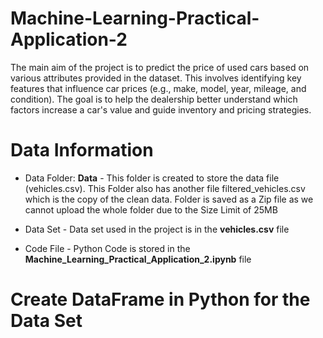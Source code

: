 # Machine-Learning-Practical-Application-2
The main aim of  the project is to predict the price of used cars based on various attributes provided in the dataset. This involves identifying key features that influence car prices (e.g., make, model, year, mileage, and condition). The goal is to help the dealership better understand which factors increase a car's value and guide inventory and pricing strategies.

# Data Information

* Data Folder: **Data** - This folder is created to store the data file (vehicles.csv). This Folder also has another file filtered_vehicles.csv which is the copy of the clean data. Folder is saved as a Zip file as we cannot upload the whole folder due to the Size Limit of 25MB

* Data Set - Data set used in the project is in the **vehicles.csv** file 
  
* Code File - Python Code is stored in the **Machine_Learning_Practical_Application_2.ipynb** file

# Create DataFrame in Python for the Data Set

